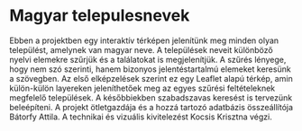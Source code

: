 # Magyar telepulesnevek

Ebben a projektben egy interaktív térképen jelenítünk meg minden olyan települést, amelynek van magyar neve. A települések neveit különböző nyelvi elemekre szűrjük és a találatokat is megjelenítjük. A szűrés lényege, hogy nem szó szerinti, hanem bizonyos jelentéstartalmú elemeket keresünk a szövegben.
Az első elképzelések szerint ez egy Leaflet alapú térkép, amin külön-külön layereken jeleníthetőek meg az egyes szűrési feltételeknek megfelelő települések.
A későbbiekben szabadszavas keresést is tervezünk beleépíteni.
A projekt ötletgazdája és a hozzá tartozó adatbázis összeállítója Bátorfy Attila. A technikai és vizuális kivitelezést Kocsis Krisztna végzi.
